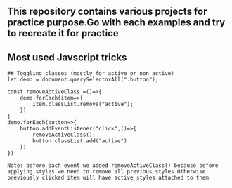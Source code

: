 ## This repository contains various projects for practice purpose.Go with each examples and try to recreate it for practice


## Most used Javscript tricks ###

```
## Toggling classes (mostly for active or non active)
let demo = document.querySelectorAll(".button");

const removeActiveClass =()=>{
    demo.forEach(item=>{
        item.classList.remove("active");
    })
}
demo.forEach(button=>{
    button.addEventListener("click",()=>{
        removeActiveClass();
        button.classList.add("active")
    })
})

Note: before each event we added removeActiveClass() because before applying styles we need to remove all previous styles.Otherwise previously clicked item will have active styles attached to them
```
